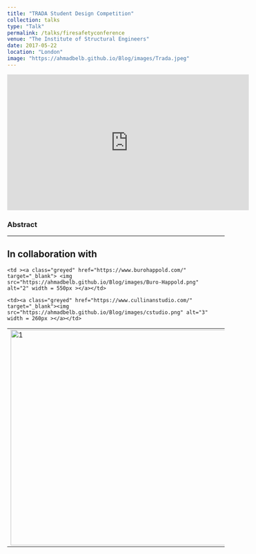 ```yaml
---
title: "TRADA Student Design Competition"
collection: talks
type: "Talk"
permalink: /talks/firesafetyconference
venue: "The Institute of Structural Engineers"
date: 2017-05-22
location: "London"
image: "https://ahmadbelb.github.io/Blog/images/Trada.jpeg"
---
```


<iframe width="560" height="315" src="https://www.youtube.com/embed/zLcQEUbD71k" title="YouTube video player" frameborder="0" allow="accelerometer; autoplay; clipboard-write; encrypted-media; gyroscope; picture-in-picture" allowfullscreen></iframe>

<h3> Abstract </h3>

<style>
table, tr, td ,th{
   border: none!important;
}
</style>

<hr>
<body class="sponsored">

<h2 class="centered">  In collaboration with</h2>

<table >
  <tr >
  <td ><a class="greyed" href="https://www.eng.ed.ac.uk/" target="_blank"> <img src="https://ahmadbelb.github.io/Blog/images/ed.png"  alt="1" width = 500px ></a></td>
  
  
    <td ><a class="greyed" href="https://www.burohappold.com/" target="_blank"> <img src="https://ahmadbelb.github.io/Blog/images/Buro-Happold.png"  alt="2" width = 550px ></a></td>

    <td><a class="greyed" href="https://www.cullinanstudio.com/" target="_blank"><img     src="https://ahmadbelb.github.io/Blog/images/cstudio.png" alt="3" width = 260px ></a></td>
    
    
 <td><a class="greyed" href="https://www.istructe.org/" target="_blank"><img src="https://ahmadbelb.github.io/Blog/images/ise.png" alt="4" width = 300px ></a></td>
   </tr> 
   <tr>
    

     
  </tr>
</table>
</body>


